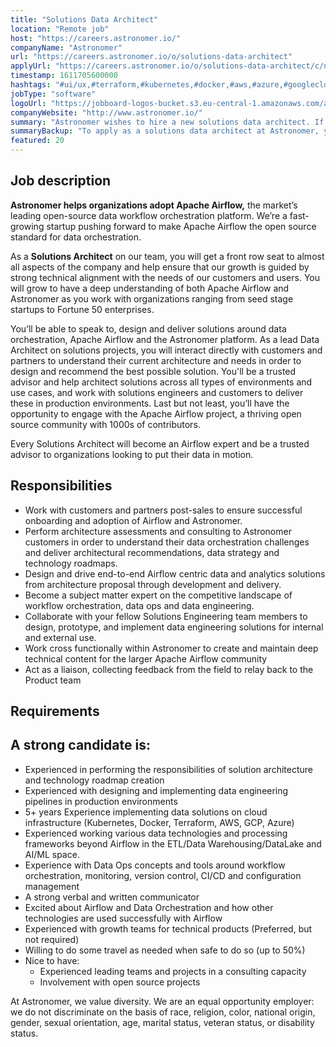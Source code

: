 ```yaml
---
title: "Solutions Data Architect"
location: "Remote job"
host: "https://careers.astronomer.io/"
companyName: "Astronomer"
url: "https://careers.astronomer.io/o/solutions-data-architect"
applyUrl: "https://careers.astronomer.io/o/solutions-data-architect/c/new"
timestamp: 1611705600000
hashtags: "#ui/ux,#terraform,#kubernetes,#docker,#aws,#azure,#googlecloud,#content,#marketing,#management"
jobType: "software"
logoUrl: "https://jobboard-logos-bucket.s3.eu-central-1.amazonaws.com/astronomer"
companyWebsite: "http://www.astronomer.io/"
summary: "Astronomer wishes to hire a new solutions data architect. If you have 5+ years Experience implementing data solutions on cloud infrastructure, consider applying."
summaryBackup: "To apply as a solutions data architect at Astronomer, you preferably need to have some knowledge of: #ui/ux, #terraform, #kubernetes."
featured: 20
---
```


## Job description

**Astronomer helps organizations adopt Apache Airflow,** the market’s leading open-source data workflow orchestration platform. We’re a fast-growing startup pushing forward to make Apache Airflow the open source standard for data orchestration.

As a **Solutions Architect** on our team, you will get a front row seat to almost all aspects of the company and help ensure that our growth is guided by strong technical alignment with the needs of our customers and users. You will grow to have a deep understanding of both Apache Airflow and Astronomer as you work with organizations ranging from seed stage startups to Fortune 50 enterprises.

You’ll be able to speak to, design and deliver solutions around data orchestration, Apache Airflow and the Astronomer platform. As a lead Data Architect on solutions projects, you will interact directly with customers and partners to understand their current architecture and needs in order to design and recommend the best possible solution. You'll be a trusted advisor and help architect solutions across all types of environments and use cases, and work with solutions engineers and customers to deliver these in production environments. Last but not least, you’ll have the opportunity to engage with the Apache Airflow project, a thriving open source community with 1000s of contributors.

Every Solutions Architect will become an Airflow expert and be a trusted advisor to organizations looking to put their data in motion.

## Responsibilities

*   Work with customers and partners post-sales to ensure successful onboarding and adoption of Airflow and Astronomer.
*   Perform architecture assessments and consulting to Astronomer customers in order to understand their data orchestration challenges and deliver architectural recommendations, data strategy and technology roadmaps.
*   Design and drive end-to-end Airflow centric data and analytics solutions from architecture proposal through development and delivery.
*   Become a subject matter expert on the competitive landscape of workflow orchestration, data ops and data engineering.
*   Collaborate with your fellow Solutions Engineering team members to design, prototype, and implement data engineering solutions for internal and external use.
*   Work cross functionally within Astronomer to create and maintain deep technical content for the larger Apache Airflow community
*   Act as a liaison, collecting feedback from the field to relay back to the Product team

## Requirements

## A strong candidate is:

*   Experienced in performing the responsibilities of solution architecture and technology roadmap creation
*   Experienced with designing and implementing data engineering pipelines in production environments
*   5+ years Experience implementing data solutions on cloud infrastructure (Kubernetes, Docker, Terraform, AWS, GCP, Azure)
*   Experienced working various data technologies and processing frameworks beyond Airflow in the ETL/Data Warehousing/DataLake and AI/ML space.
*   Experience with Data Ops concepts and tools around workflow orchestration, monitoring, version control, CI/CD and configuration management
*   A strong verbal and written communicator
*   Excited about Airflow and Data Orchestration and how other technologies are used successfully with Airflow
*   Experienced with growth teams for technical products (Preferred, but not required)
*   Willing to do some travel as needed when safe to do so (up to 50%)
*   Nice to have:
    *   Experienced leading teams and projects in a consulting capacity
    *   Involvement with open source projects

At Astronomer, we value diversity. We are an equal opportunity employer: we do not discriminate on the basis of race, religion, color, national origin, gender, sexual orientation, age, marital status, veteran status, or disability status.
